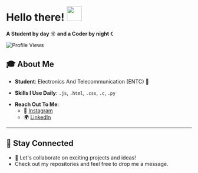 # Hello there! <img src="https://github.com/user-attachments/assets/ef8aa47e-72db-4604-9985-6107dc3ad4cb" width="40" height="40" />

**A Student by day ☼ and a Coder by night ☾**

<p align="left">
  <img src="https://komarev.com/ghpvc/?username=ved7482&label=Profile%20views&color=0e75b6&style=flat" alt="Profile Views" />
</p>

## 🎓 About Me

- **Student**: Electronics And Telecommunication (ENTC) 👑  
<!-- - **Portfolio**: [Moncy](https://www.moncy.dev/) -->
- **Skills I Use Daily**: `.js`, `.html`, `.css`, `.c`, `.py` 
<!-- 
- **Passions**:  
  - 
  -   
  -  
  -    
- **Currently Learning**: `React.js`  
- **Working On**: Learning projects on WEB Development -->
- **Reach Out To Me**:  
  - 📸 [Instagram](https://www.instagram.com/divyanshu_nikhade/)  
  - 🌍 [LinkedIn](https://www.linkedin.com/in/divyanshu-nikhade-a887b5331/)
  <!--
  - 🖋️ [Blog]( )  
  - 📺 [YouTube](https://www.youtube.com/@DivyanshuNikhade)  
  - 💼 [Portfolio](https://www.moncy.dev/) -->

---

<!-- 
## 🏆 Contributions

---



## 📊 Metrics
 
### Notable Contributions


---

### Achievements

--- 
-->

## 🚀 Stay Connected

- 🌟 Let's collaborate on exciting projects and ideas!  
- Check out my repositories and feel free to drop me a message.
